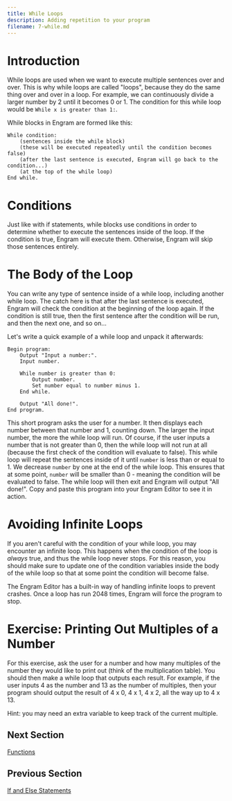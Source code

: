 ```yaml
---
title: While Loops
description: Adding repetition to your program
filename: 7-while.md
---
```


# Introduction
While loops are used when we want to execute multiple sentences over and over. This is why while loops are called "loops", because they do the same thing over and over in a loop. For example, we can continuously divide a larger number by 2 until it becomes 0 or 1. The condition for this while loop would be `While x is greater than 1:`.

While blocks in Engram are formed like this:
```
While condition:
	(sentences inside the while block)
	(these will be executed repeatedly until the condition becomes false)
	(after the last sentence is executed, Engram will go back to the condition...)
	(at the top of the while loop)
End while.
```

# Conditions
Just like with if statements, while blocks use conditions in order to determine whether to execute the sentences inside of the loop. If the condition is true, Engram will execute them. Otherwise, Engram will skip those sentences entirely.

# The Body of the Loop
You can write any type of sentence inside of a while loop, including another while loop. The catch here is that after the last sentence is executed, Engram will check the condition at the beginning of the loop again. If the condition is still true, then the first sentence after the condition will be run, and then the next one, and so on...

Let's write a quick example of a while loop and unpack it afterwards:
```
Begin program:
	Output "Input a number:".
	Input number.
  
	While number is greater than 0:
		Output number.
		Set number equal to number minus 1.
	End while.
  
	Output "All done!".
End program.
```

This short program asks the user for a number. It then displays each number between that number and 1, counting down. The larger the input number, the more the while loop will run. Of course, if the user inputs a number that is not greater than 0, then the while loop will not run at all (because the first check of the condition will evaluate to false). This while loop will repeat the sentences inside of it until `number` is less than or equal to 1. We decrease `number` by one at the end of the while loop. This ensures that at some point, `number` will be smaller than 0 - meaning the condition will be evaluated to false. The while loop will then exit and Engram will output "All done!". Copy and paste this program into your Engram Editor to see it in action.

# Avoiding Infinite Loops
If you aren't careful with the condition of your while loop, you may encounter an infinite loop. This happens when the condition of the loop is *always* true, and thus the while loop never stops. For this reason, you should make sure to update one of the condition variables inside the body of the while loop so that at some point the condition will become false.

The Engram Editor has a built-in way of handling infinite loops to prevent crashes. Once a loop has run 2048 times, Engram will force the program to stop.

# Exercise: Printing Out Multiples of a Number
For this exercise, ask the user for a number and how many multiples of the number they would like to print out (think of the multiplication table). You should then make a while loop that outputs each result. For example, if the user inputs 4 as the number and 13 as the number of multiples, then your program should output the result of 4 x 0, 4 x 1, 4 x 2, all the way up to 4 x 13.

Hint: you may need an extra variable to keep track of the current multiple.

## Next Section
[Functions](8-functions.md)

## Previous Section
[If and Else Statements](6-ifelse.md)
